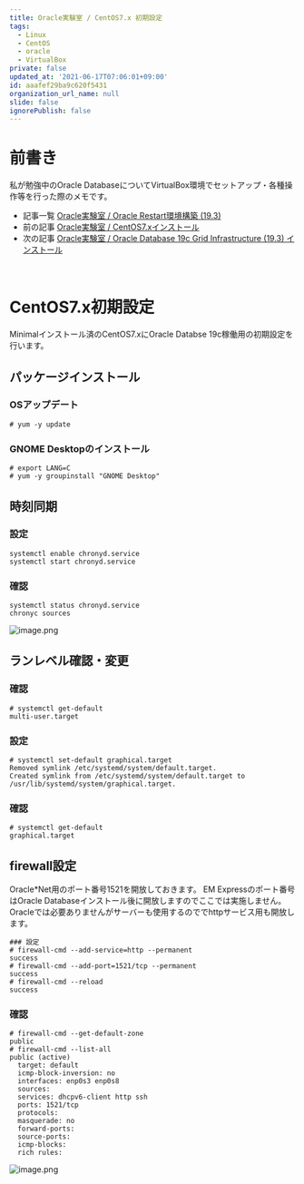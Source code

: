 ```yaml
---
title: Oracle実験室 / CentOS7.x 初期設定
tags:
  - Linux
  - CentOS
  - oracle
  - VirtualBox
private: false
updated_at: '2021-06-17T07:06:01+09:00'
id: aaafef29ba9c620f5431
organization_url_name: null
slide: false
ignorePublish: false
---
```

# 前書き
私が勉強中のOracle DatabaseについてVirtualBox環境でセットアップ・各種操作等を行った際のメモです。

- 記事一覧 [Oracle実験室 / Oracle Restart環境構築 (19.3)](https://qiita.com/Que-sera-sera/items/df2a5f53953ea500f333)
- 前の記事 [Oracle実験室 / CentOS7.xインストール](https://qiita.com/Que-sera-sera/items/5caf51f9f55f962ff7e3)
- 次の記事 [Oracle実験室 / Oracle Database 19c Grid Infrastructure (19.3) インストール](https://qiita.com/Que-sera-sera/items/c23143f9cb62bb360aa9)
<br> 

# CentOS7.x初期設定
Minimalインストール済のCentOS7.xにOracle Databse 19c稼働用の初期設定を行います。

## パッケージインストール
### OSアップデート
```
# yum -y update
```
### GNOME Desktopのインストール
```
# export LANG=C
# yum -y groupinstall "GNOME Desktop"
```
## 時刻同期
### 設定
```
systemctl enable chronyd.service
systemctl start chronyd.service
```
### 確認
```
systemctl status chronyd.service
chronyc sources
```
![image.png](https://qiita-image-store.s3.ap-northeast-1.amazonaws.com/0/294043/b163455b-f8ea-e0d3-7e08-39ac93afa4d8.png)

## ランレベル確認・変更
### 確認
```
# systemctl get-default
multi-user.target
```
### 設定
```
# systemctl set-default graphical.target
Removed symlink /etc/systemd/system/default.target.
Created symlink from /etc/systemd/system/default.target to /usr/lib/systemd/system/graphical.target.
```
### 確認
```
# systemctl get-default
graphical.target
```

## firewall設定
Oracle*Net用のポート番号1521を開放しておきます。
EM Expressのポート番号はOracle Databaseインストール後に開放しますのでここでは実施しません。
Oracleでは必要ありませんがサーバーも使用するのででhttpサービス用も開放します。

```
### 設定
# firewall-cmd --add-service=http --permanent
success
# firewall-cmd --add-port=1521/tcp --permanent
success
# firewall-cmd --reload
success
```
### 確認
```
# firewall-cmd --get-default-zone
public
# firewall-cmd --list-all
public (active)
  target: default
  icmp-block-inversion: no
  interfaces: enp0s3 enp0s8
  sources:
  services: dhcpv6-client http ssh
  ports: 1521/tcp
  protocols:
  masquerade: no
  forward-ports:
  source-ports:
  icmp-blocks:
  rich rules:
```
![image.png](https://qiita-image-store.s3.ap-northeast-1.amazonaws.com/0/294043/dd1e76e8-9a71-9bf8-fd73-4d020bc389cc.png)

